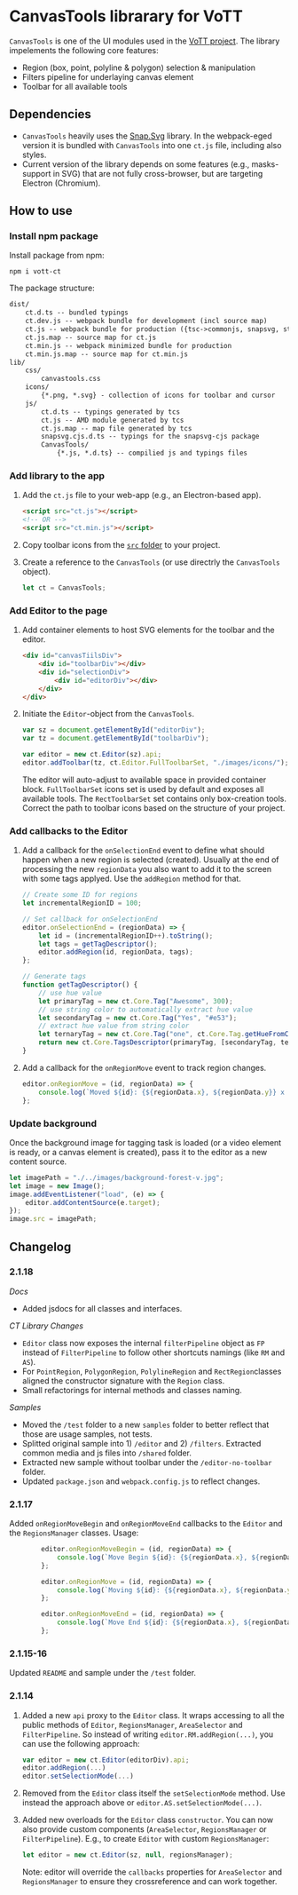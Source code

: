 # CanvasTools librarary for VoTT

`CanvasTools` is one of the UI modules used in the [VoTT project](https://github.com/Microsoft/VoTT/). The library impelements the following core features:

* Region (box, point, polyline & polygon) selection & manipulation
* Filters pipeline for underlaying canvas element
* Toolbar for all available tools

## Dependencies

* `CanvasTools` heavily uses the [Snap.Svg](https://github.com/adobe-webplatform/Snap.svg) library. In the webpack-eged version it is bundled with `CanvasTools` into one `ct.js` file, including also styles.
* Current version of the library depends on some features (e.g., masks-support in SVG) that are not fully cross-browser, but are targeting Electron (Chromium).

## How to use

### Install npm package

Install package from npm:

```node
npm i vott-ct
```

The package structure:

```txt
dist/
    ct.d.ts -- bundled typings
    ct.dev.js -- webpack bundle for development (incl source map)
    ct.js -- webpack bundle for production ({tsc->commonjs, snapsvg, styles} -> umd)
    ct.js.map -- source map for ct.js
    ct.min.js -- webpack minimized bundle for production
    ct.min.js.map -- source map for ct.min.js
lib/
    css/
        canvastools.css
    icons/
        {*.png, *.svg} - collection of icons for toolbar and cursor
    js/
        ct.d.ts -- typings generated by tcs
        ct.js -- AMD module generated by tcs
        ct.js.map -- map file generated by tcs
        snapsvg.cjs.d.ts -- typings for the snapsvg-cjs package
        CanvasTools/
            {*.js, *.d.ts} -- compilied js and typings files
```

### Add library to the app

1. Add the `ct.js` file to your web-app (e.g., an Electron-based app).

    ```html
    <script src="ct.js"></script>
    <!-- OR -->
    <script src="ct.min.js"></script>

    ```

2. Copy toolbar icons from the [`src` folder](https://github.com/kichinsky/CanvasTools-for-VOTT/tree/master/src/canvastools/icons) to your project.

3. Create a reference to the `CanvasTools` (or use directrly the `CanvasTools` object).

    ```js
    let ct = CanvasTools;
    ```

### Add Editor to the page

1. Add container elements to host SVG elements for the toolbar and the editor.

    ```html
    <div id="canvasTiilsDiv">
        <div id="toolbarDiv"></div>
        <div id="selectionDiv">
            <div id="editorDiv"></div>
        </div>
    </div>
    ```

2. Initiate the `Editor`-object from the `CanvasTools`.

    ```js
    var sz = document.getElementById("editorDiv");
    var tz = document.getElementById("toolbarDiv");

    var editor = new ct.Editor(sz).api;
    editor.addToolbar(tz, ct.Editor.FullToolbarSet, "./images/icons/");
    ```

    The editor will auto-adjust to available space in provided container block.
    `FullToolbarSet` icons set is used by default and exposes all available tools. The `RectToolbarSet` set contains only box-creation tools. Correct the path to toolbar icons based on the structure of your project.

### Add callbacks to the Editor

1. Add a callback for the `onSelectionEnd` event to define what should happen when a new region is selected (created). Usually at the end of processing the new `regionData` you also want to add it to the screen with some tags applyed. Use the `addRegion` method for that.

    ```js
    // Create some ID for regions
    let incrementalRegionID = 100;

    // Set callback for onSelectionEnd
    editor.onSelectionEnd = (regionData) => {
        let id = (incrementalRegionID++).toString();
        let tags = getTagDescriptor();            
        editor.addRegion(id, regionData, tags);
    };        

    // Generate tags
    function getTagDescriptor() {
        // use hue value
        let primaryTag = new ct.Core.Tag("Awesome", 300);
        // use string color to automatically extract hue value
        let secondaryTag = new ct.Core.Tag("Yes", "#e53");
        // extract hue value from string color 
        let ternaryTag = new ct.Core.Tag("one", ct.Core.Tag.getHueFromColor("#3fef66"));
        return new ct.Core.TagsDescriptor(primaryTag, [secondaryTag, ternaryTag]);
    }
    ```

2. Add a callback for the `onRegionMove` event to track region changes.

    ```js
    editor.onRegionMove = (id, regionData) => {
        console.log(`Moved ${id}: {${regionData.x}, ${regionData.y}} x {${regionData.width}, ${regionData.height}}`);
    };
    ```

### Update background
Once the background image for tagging task is loaded (or a video element is ready, or a canvas element is created), pass it to the editor as a new content source.

```js
let imagePath = "./../images/background-forest-v.jpg";
let image = new Image();
image.addEventListener("load", (e) => {
    editor.addContentSource(e.target);
});
image.src = imagePath;
```

## Changelog

### 2.1.18

*Docs*
* Added jsdocs for all classes and interfaces.

*CT Library Changes*
* `Editor` class now exposes the internal `filterPipeline` object as `FP` instead of `FilterPipeline` to follow other shortcuts namings (like `RM` and `AS`). 
* For `PointRegion`, `PolygonRegion`, `PolylineRegion` and `RectRegion`classes aligned the constructor signature with the `Region` class.
* Small refactorings for internal methods and classes naming.

*Samples*
* Moved the `/test` folder to a new `samples` folder to better reflect that those are usage samples, not tests.
* Splitted original sample into 1) `/editor` and 2) `/filters`. Extracted common media and js files into `/shared` folder.
* Extracted new sample without toolbar under the `/editor-no-toolbar` folder.
* Updated `package.json` and `webpack.config.js` to reflect changes.


### 2.1.17

Added `onRegionMoveBegin` and `onRegionMoveEnd` callbacks to the `Editor` and the `RegionsManager` classes. Usage:

```js
        editor.onRegionMoveBegin = (id, regionData) => {
            console.log(`Move Begin ${id}: {${regionData.x}, ${regionData.y}} x {${regionData.width}, ${regionData.height}}`);
        };

        editor.onRegionMove = (id, regionData) => {
            console.log(`Moving ${id}: {${regionData.x}, ${regionData.y}} x {${regionData.width}, ${regionData.height}}`);
        };

        editor.onRegionMoveEnd = (id, regionData) => {
            console.log(`Move End ${id}: {${regionData.x}, ${regionData.y}} x {${regionData.width}, ${regionData.height}}`);
        };
```

### 2.1.15-16

Updated `README` and sample under the `/test` folder.

### 2.1.14

1. Added a new `api` proxy to the `Editor` class. It wraps accessing to all the public methods of `Editor`, `RegionsManager`, `AreaSelector` and `FilterPipeline`. So instead of writing `editor.RM.addRegion(...)`, you can use the following approach:
    ```js
    var editor = new ct.Editor(editorDiv).api;
    editor.addRegion(...)
    editor.setSelectionMode(...)
    ```

2. Removed from the `Editor` class itself the `setSelectionMode` method. Use instead the approach above or `editor.AS.setSelectionMode(...)`.

3. Added new overloads for the `Editor` class `constructor`. You can now also provide custom components (`AreaSelector`, `RegionsManager` or `FilterPipeline`). E.g., to create `Editor` with custom `RegionsManager`:
    ```js
    let editor = new ct.Editor(sz, null, regionsManager);
    ```
    Note: editor will override the `callbacks` properties for `AreaSelector` and `RegionsManager` to ensure they crossreference and can work together.  